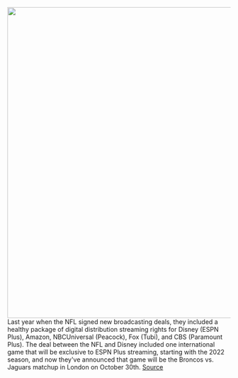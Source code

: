 <img src='https://cdn.vox-cdn.com/thumbor/qHhxZhBhu3_7Ne8Od1weKiwFFsU=/881x102:2766x1352/1200x800/filters:focal(1763x267:2335x839)/cdn.vox-cdn.com/uploads/chorus_image/image/70831439/1347100273.0.jpg' width='700px' /><br/>
Last year when the NFL signed new broadcasting deals, they included a healthy package of digital distribution streaming rights for Disney (ESPN Plus), Amazon, NBCUniversal (Peacock), Fox (Tubi), and CBS (Paramount Plus). The deal between the NFL and Disney included one international game that will be exclusive to ESPN Plus streaming, starting with the 2022 season, and now they've announced that game will be the Broncos vs. Jaguars matchup in London on October 30th.
<a href='https://www.theverge.com/2022/5/4/23056732/disney-nfl-espn-plus-streaming-football'> Source <a/>
